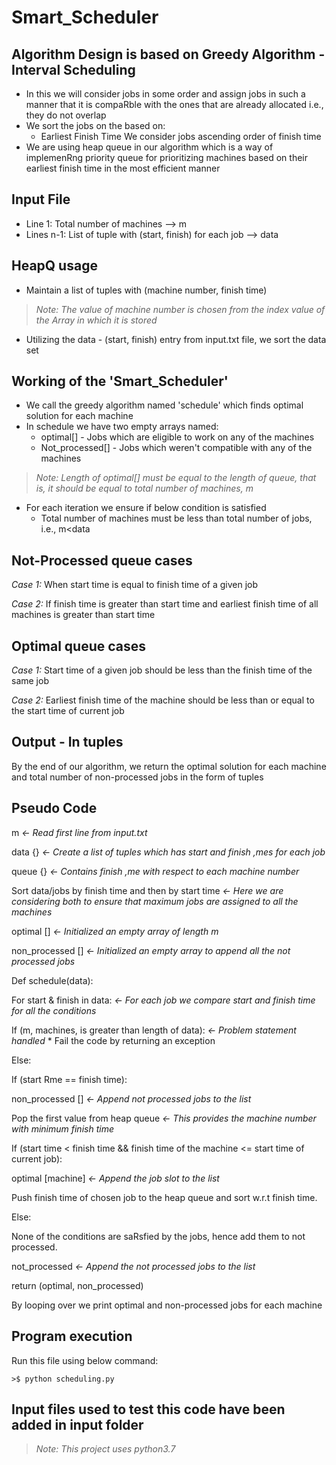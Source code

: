 # Smart_Scheduler

## Algorithm Design is based on Greedy Algorithm - Interval Scheduling

* In this we will consider jobs in some order and assign jobs in such a manner that it is compaRble with the ones that are already allocated i.e., they do not overlap
* We sort the jobs on the based on:
    * Earliest Finish Time We consider jobs ascending order of finish time
* We are using heap queue in our algorithm which is a way of implemenRng priority queue for prioritizing machines based on their earliest finish time in the most efficient manner


## Input File

* Line 1: Total number of machines --> m
* Lines n-1: List of tuple with (start, finish) for each job --> data

## HeapQ usage

* Maintain a list of tuples with (machine number, finish time) 
> _Note: The value of machine number is chosen from the index value of the Array in which it is stored_
* Utilizing the data - (start, finish) entry from input.txt file, we sort the data set

## Working of the 'Smart_Scheduler'
* We call the greedy algorithm named 'schedule' which finds optimal solution for each machine
* In schedule we have two empty arrays named:
    * optimal[] - Jobs which are eligible to work on any of the machines
    * Not_processed[] - Jobs which weren't compatible with any of the machines
> _Note: Length of optimal[] must be equal to the length of queue, that is, it should be equal to total number of machines, m_
* For each iteration we ensure if below condition is satisfied
    * Total number of machines must be less than total number of jobs, i.e., m<data

## Not-Processed queue cases
_Case 1:_ When start time is equal to finish time of a given job
                                                                                    
_Case 2:_ If finish time is greater than start time and earliest finish time of all machines is greater than start time

## Optimal queue cases
_Case 1:_ Start time of a given job should be less than the finish time of the same job
                                                                                    
_Case 2:_ Earliest finish time of the machine should be less than or equal to the start time of current job 

## Output - In tuples
By the end of our algorithm, we return the optimal solution for each machine and total number of non-processed jobs in the form of tuples

## Pseudo Code
m _<- Read first line from input.txt_

data {} _<- Create a list of tuples which has start and finish ,mes for each job_

queue {} _<- Contains finish ,me with respect to each machine number_

Sort data/jobs by finish time and then by start time _<- Here we are considering both to ensure that maximum jobs are assigned to all the machines_

optimal [] _<- Initialized an empty array of length m_

non_processed [] _<- Initialized an empty array to append all the not processed jobs_

Def schedule(data):

For start & finish in data: _<- For each job we compare start and finish time for all the conditions_

If (m, machines, is greater than length of data): _<- Problem statement handled_
    * Fail the code by returning an exception

Else:

If (start Rme == finish time):

non_processed [] _<- Append not processed jobs to the list_

Pop the first value from heap queue _<- This provides the machine number with minimum finish time_ 

If (start time < finish time && finish time of the machine <= start time of current job):

optimal [machine] _<- Append the job slot to the list_

Push finish time of chosen job to the heap queue and sort w.r.t finish time.

Else:

None of the conditions are saRsfied by the jobs, hence add them to not processed.

not_processed _<- Append the not processed jobs to the list_

return (optimal, non_processed)

By looping over we print optimal and non-processed jobs for each machine

## Program execution

Run this file using below command:

    >$ python scheduling.py

## Input files used to test this code have been added in input folder

> _Note: This project uses python3.7_
